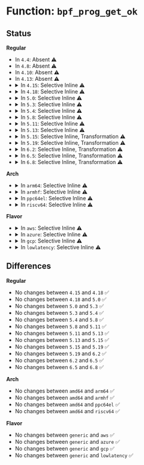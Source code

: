 # Function: <code>bpf_prog_get_ok</code>

## Status
<b>Regular</b>
<ul>
<li>
In <code>4.4</code>: Absent ⚠️
</li>
<li>
In <code>4.8</code>: Absent ⚠️
</li>
<li>
In <code>4.10</code>: Absent ⚠️
</li>
<li>
In <code>4.13</code>: Absent ⚠️
</li>
<li>
<details>
<summary>In <code>4.15</code>: Selective Inline ⚠️</summary>

```c
bool bpf_prog_get_ok(struct bpf_prog *prog, enum bpf_prog_type *attach_type, bool attach_drv);
```

**Collision:** Unique Global

**Inline:** Selective

**Transformation:** False

**Instances:**

```
In kernel/bpf/syscall.c (ffffffff8119f15d)
Location: kernel/bpf/syscall.c:1060
Inline: True
Inline callers:
  - kernel/bpf/syscall.c:__bpf_prog_get
Direct callers:
  - kernel/bpf/inode.c:bpf_prog_get_type_path
```
**Symbols:**

```
ffffffff8119fcc0-ffffffff8119fcf1: bpf_prog_get_ok (STB_GLOBAL)
```
</details>
</li>
<li>
<details>
<summary>In <code>4.18</code>: Selective Inline ⚠️</summary>

```c
bool bpf_prog_get_ok(struct bpf_prog *prog, enum bpf_prog_type *attach_type, bool attach_drv);
```

**Collision:** Unique Global

**Inline:** Selective

**Transformation:** False

**Instances:**

```
In kernel/bpf/syscall.c (ffffffff811b3c85)
Location: kernel/bpf/syscall.c:1161
Inline: True
Inline callers:
  - kernel/bpf/syscall.c:__bpf_prog_get
Direct callers:
  - kernel/bpf/inode.c:bpf_prog_get_type_path
```
**Symbols:**

```
ffffffff811b6720-ffffffff811b674f: bpf_prog_get_ok (STB_GLOBAL)
```
</details>
</li>
<li>
<details>
<summary>In <code>5.0</code>: Selective Inline ⚠️</summary>

```c
bool bpf_prog_get_ok(struct bpf_prog *prog, enum bpf_prog_type *attach_type, bool attach_drv);
```

**Collision:** Unique Global

**Inline:** Selective

**Transformation:** False

**Instances:**

```
In kernel/bpf/syscall.c (ffffffff811c2185)
Location: kernel/bpf/syscall.c:1347
Inline: True
Inline callers:
  - kernel/bpf/syscall.c:__bpf_prog_get
  - kernel/bpf/syscall.c:__bpf_prog_get
Direct callers:
  - kernel/bpf/inode.c:bpf_prog_get_type_path
```
**Symbols:**

```
ffffffff811c5870-ffffffff811c589f: bpf_prog_get_ok (STB_GLOBAL)
```
</details>
</li>
<li>
<details>
<summary>In <code>5.3</code>: Selective Inline ⚠️</summary>

```c
bool bpf_prog_get_ok(struct bpf_prog *prog, enum bpf_prog_type *attach_type, bool attach_drv);
```

**Collision:** Unique Global

**Inline:** Selective

**Transformation:** False

**Instances:**

```
In kernel/bpf/syscall.c (ffffffff811d28e1)
Location: kernel/bpf/syscall.c:1484
Inline: True
Inline callers:
  - kernel/bpf/syscall.c:__bpf_prog_get
  - kernel/bpf/syscall.c:__bpf_prog_get
Direct callers:
  - kernel/bpf/inode.c:bpf_prog_get_type_path
```
**Symbols:**

```
ffffffff811d6710-ffffffff811d673f: bpf_prog_get_ok (STB_GLOBAL)
```
</details>
</li>
<li>
<details>
<summary>In <code>5.4</code>: Selective Inline ⚠️</summary>

```c
bool bpf_prog_get_ok(struct bpf_prog *prog, enum bpf_prog_type *attach_type, bool attach_drv);
```

**Collision:** Unique Global

**Inline:** Selective

**Transformation:** False

**Instances:**

```
In kernel/bpf/syscall.c (ffffffff811ded31)
Location: kernel/bpf/syscall.c:1505
Inline: True
Inline callers:
  - kernel/bpf/syscall.c:__bpf_prog_get
  - kernel/bpf/syscall.c:__bpf_prog_get
Direct callers:
  - kernel/bpf/inode.c:bpf_prog_get_type_path
```
**Symbols:**

```
ffffffff811e2e00-ffffffff811e2e2f: bpf_prog_get_ok (STB_GLOBAL)
```
</details>
</li>
<li>
<details>
<summary>In <code>5.8</code>: Selective Inline ⚠️</summary>

```c
bool bpf_prog_get_ok(struct bpf_prog *prog, enum bpf_prog_type *attach_type, bool attach_drv);
```

**Collision:** Unique Global

**Inline:** Selective

**Transformation:** False

**Instances:**

```
In kernel/bpf/syscall.c (ffffffff811fc911)
Location: kernel/bpf/syscall.c:1883
Inline: True
Inline callers:
  - kernel/bpf/syscall.c:__bpf_prog_get
  - kernel/bpf/syscall.c:__bpf_prog_get
Direct callers:
  - kernel/bpf/inode.c:bpf_prog_get_type_path
```
**Symbols:**

```
ffffffff81200bf0-ffffffff81200c1f: bpf_prog_get_ok (STB_GLOBAL)
```
</details>
</li>
<li>
<details>
<summary>In <code>5.11</code>: Selective Inline ⚠️</summary>

```c
bool bpf_prog_get_ok(struct bpf_prog *prog, enum bpf_prog_type *attach_type, bool attach_drv);
```

**Collision:** Unique Global

**Inline:** Selective

**Transformation:** False

**Instances:**

```
In kernel/bpf/syscall.c (ffffffff811fbc61)
Location: kernel/bpf/syscall.c:1857
Inline: True
Inline callers:
  - kernel/bpf/syscall.c:__bpf_prog_get
  - kernel/bpf/syscall.c:__bpf_prog_get
Direct callers:
  - kernel/bpf/inode.c:bpf_prog_get_type_path
```
**Symbols:**

```
ffffffff812000b0-ffffffff812000e2: bpf_prog_get_ok (STB_GLOBAL)
```
</details>
</li>
<li>
<details>
<summary>In <code>5.13</code>: Selective Inline ⚠️</summary>

```c
bool bpf_prog_get_ok(struct bpf_prog *prog, enum bpf_prog_type *attach_type, bool attach_drv);
```

**Collision:** Unique Global

**Inline:** Selective

**Transformation:** False

**Instances:**

```
In kernel/bpf/syscall.c (ffffffff811fc981)
Location: kernel/bpf/syscall.c:1865
Inline: True
Inline callers:
  - kernel/bpf/syscall.c:__bpf_prog_get
  - kernel/bpf/syscall.c:__bpf_prog_get
Direct callers:
  - kernel/bpf/inode.c:bpf_prog_get_type_path
```
**Symbols:**

```
ffffffff81200a60-ffffffff81200a92: bpf_prog_get_ok (STB_GLOBAL)
```
</details>
</li>
<li>
<details>
<summary>In <code>5.15</code>: Selective Inline, Transformation ⚠️</summary>

```c
bool bpf_prog_get_ok(struct bpf_prog *prog, enum bpf_prog_type *attach_type, bool attach_drv);
```

**Collision:** Unique Global

**Inline:** Selective

**Transformation:** True

**Instances:**

```
In kernel/bpf/syscall.c (ffffffff8122e311)
Location: kernel/bpf/syscall.c:1959
Inline: True
Inline callers:
  - kernel/bpf/syscall.c:__bpf_prog_get
  - kernel/bpf/syscall.c:__bpf_prog_get
Direct callers:
  - kernel/bpf/inode.c:bpf_prog_get_type_path
```
**Symbols:**

```
ffffffff81cb7b8d-ffffffff81cb7bb8: bpf_prog_get_ok.cold (STB_LOCAL)
ffffffff812327d0-ffffffff81232805: bpf_prog_get_ok (STB_GLOBAL)
```
</details>
</li>
<li>
<details>
<summary>In <code>5.19</code>: Selective Inline, Transformation ⚠️</summary>

```c
bool bpf_prog_get_ok(struct bpf_prog *prog, enum bpf_prog_type *attach_type, bool attach_drv);
```

**Collision:** Unique Global

**Inline:** Selective

**Transformation:** True

**Instances:**

```
In kernel/bpf/syscall.c (ffffffff81270995)
Location: kernel/bpf/syscall.c:2205
Inline: True
Inline callers:
  - kernel/bpf/syscall.c:__bpf_prog_get
Direct callers:
  - kernel/bpf/inode.c:bpf_prog_get_type_path
```
**Symbols:**

```
ffffffff81e68d18-ffffffff81e68d4f: bpf_prog_get_ok.cold (STB_LOCAL)
ffffffff81275bd0-ffffffff81275c1d: bpf_prog_get_ok (STB_GLOBAL)
```
</details>
</li>
<li>
<details>
<summary>In <code>6.2</code>: Selective Inline, Transformation ⚠️</summary>

```c
bool bpf_prog_get_ok(struct bpf_prog *prog, enum bpf_prog_type *attach_type, bool attach_drv);
```

**Collision:** Unique Global

**Inline:** Selective

**Transformation:** True

**Instances:**

```
In kernel/bpf/syscall.c (ffffffff812c64c5)
Location: kernel/bpf/syscall.c:2239
Inline: True
Inline callers:
  - kernel/bpf/syscall.c:__bpf_prog_get
Direct callers:
  - kernel/bpf/inode.c:bpf_prog_get_type_path
```
**Symbols:**

```
ffffffff8205f9dd-ffffffff8205fa14: bpf_prog_get_ok.cold (STB_LOCAL)
ffffffff812cbca0-ffffffff812cbced: bpf_prog_get_ok (STB_GLOBAL)
```
</details>
</li>
<li>
<details>
<summary>In <code>6.5</code>: Selective Inline, Transformation ⚠️</summary>

```c
bool bpf_prog_get_ok(struct bpf_prog *prog, enum bpf_prog_type *attach_type, bool attach_drv);
```

**Collision:** Unique Global

**Inline:** Selective

**Transformation:** True

**Instances:**

```
In kernel/bpf/syscall.c (ffffffff812ed7c8)
Location: kernel/bpf/syscall.c:2318
Inline: True
Inline callers:
  - kernel/bpf/syscall.c:__bpf_prog_get
Direct callers:
  - kernel/bpf/inode.c:bpf_prog_get_type_path
```
**Symbols:**

```
ffffffff820de936-ffffffff820de96d: bpf_prog_get_ok.cold (STB_LOCAL)
ffffffff812f3610-ffffffff812f365d: bpf_prog_get_ok (STB_GLOBAL)
```
</details>
</li>
<li>
<details>
<summary>In <code>6.8</code>: Selective Inline, Transformation ⚠️</summary>

```c
bool bpf_prog_get_ok(struct bpf_prog *prog, enum bpf_prog_type *attach_type, bool attach_drv);
```

**Collision:** Unique Global

**Inline:** Selective

**Transformation:** True

**Instances:**

```
In kernel/bpf/syscall.c (ffffffff8130c378)
Location: kernel/bpf/syscall.c:2358
Inline: True
Inline callers:
  - kernel/bpf/syscall.c:__bpf_prog_get
Direct callers:
  - kernel/bpf/inode.c:bpf_prog_get_type_path
```
**Symbols:**

```
ffffffff821ba82a-ffffffff821ba861: bpf_prog_get_ok.cold (STB_LOCAL)
ffffffff813124a0-ffffffff813124ed: bpf_prog_get_ok (STB_GLOBAL)
```
</details>
</li>
</ul>
<b>Arch</b>
<ul>
<li>
<details>
<summary>In <code>arm64</code>: Selective Inline ⚠️</summary>

```c
bool bpf_prog_get_ok(struct bpf_prog *prog, enum bpf_prog_type *attach_type, bool attach_drv);
```

**Collision:** Unique Global

**Inline:** Selective

**Transformation:** False

**Instances:**

```
In kernel/bpf/syscall.c (ffff80001025ffec)
Location: kernel/bpf/syscall.c:1505
Inline: True
Inline callers:
  - kernel/bpf/syscall.c:__bpf_prog_get
  - kernel/bpf/syscall.c:__bpf_prog_get
Direct callers:
  - kernel/bpf/inode.c:bpf_prog_get_type_path
```
**Symbols:**

```
ffff800010265de8-ffff800010265e6c: bpf_prog_get_ok (STB_GLOBAL)
```
</details>
</li>
<li>
<details>
<summary>In <code>armhf</code>: Selective Inline ⚠️</summary>

```c
bool bpf_prog_get_ok(struct bpf_prog *prog, enum bpf_prog_type *attach_type, bool attach_drv);
```

**Collision:** Unique Global

**Inline:** Selective

**Transformation:** False

**Instances:**

```
In kernel/bpf/syscall.c (c04934e8)
Location: kernel/bpf/syscall.c:1505
Inline: True
Inline callers:
  - kernel/bpf/syscall.c:__bpf_prog_get
  - kernel/bpf/syscall.c:__bpf_prog_get
Direct callers:
  - kernel/bpf/inode.c:bpf_prog_get_type_path
```
**Symbols:**

```
c0497ea4-c0497ef4: bpf_prog_get_ok (STB_GLOBAL)
```
</details>
</li>
<li>
<details>
<summary>In <code>ppc64el</code>: Selective Inline ⚠️</summary>

```c
bool bpf_prog_get_ok(struct bpf_prog *prog, enum bpf_prog_type *attach_type, bool attach_drv);
```

**Collision:** Unique Global

**Inline:** Selective

**Transformation:** False

**Instances:**

```
In kernel/bpf/syscall.c (c000000000304fe0)
Location: kernel/bpf/syscall.c:1505
Inline: True
Inline callers:
  - kernel/bpf/syscall.c:__bpf_prog_get
  - kernel/bpf/syscall.c:__bpf_prog_get
Direct callers:
  - kernel/bpf/inode.c:bpf_prog_get_type_path
```
**Symbols:**

```
c00000000030adb0-c00000000030ae08: bpf_prog_get_ok (STB_GLOBAL)
```
</details>
</li>
<li>
<details>
<summary>In <code>riscv64</code>: Selective Inline ⚠️</summary>

```c
bool bpf_prog_get_ok(struct bpf_prog *prog, enum bpf_prog_type *attach_type, bool attach_drv);
```

**Collision:** Unique Global

**Inline:** Selective

**Transformation:** False

**Instances:**

```
In kernel/bpf/syscall.c (ffffffe00019ddd0)
Location: kernel/bpf/syscall.c:1505
Inline: True
Inline callers:
  - kernel/bpf/syscall.c:__bpf_prog_get
  - kernel/bpf/syscall.c:__bpf_prog_get
Direct callers:
  - kernel/bpf/inode.c:bpf_prog_get_type_path
```
**Symbols:**

```
ffffffe0001a15b8-ffffffe0001a1610: bpf_prog_get_ok (STB_GLOBAL)
```
</details>
</li>
</ul>
<b>Flavor</b>
<ul>
<li>
<details>
<summary>In <code>aws</code>: Selective Inline ⚠️</summary>

```c
bool bpf_prog_get_ok(struct bpf_prog *prog, enum bpf_prog_type *attach_type, bool attach_drv);
```

**Collision:** Unique Global

**Inline:** Selective

**Transformation:** False

**Instances:**

```
In kernel/bpf/syscall.c (ffffffff811d7351)
Location: kernel/bpf/syscall.c:1505
Inline: True
Inline callers:
  - kernel/bpf/syscall.c:__bpf_prog_get
  - kernel/bpf/syscall.c:__bpf_prog_get
Direct callers:
  - kernel/bpf/inode.c:bpf_prog_get_type_path
```
**Symbols:**

```
ffffffff811db420-ffffffff811db44f: bpf_prog_get_ok (STB_GLOBAL)
```
</details>
</li>
<li>
<details>
<summary>In <code>azure</code>: Selective Inline ⚠️</summary>

```c
bool bpf_prog_get_ok(struct bpf_prog *prog, enum bpf_prog_type *attach_type, bool attach_drv);
```

**Collision:** Unique Global

**Inline:** Selective

**Transformation:** False

**Instances:**

```
In kernel/bpf/syscall.c (ffffffff811ca111)
Location: kernel/bpf/syscall.c:1505
Inline: True
Inline callers:
  - kernel/bpf/syscall.c:__bpf_prog_get
  - kernel/bpf/syscall.c:__bpf_prog_get
Direct callers:
  - kernel/bpf/inode.c:bpf_prog_get_type_path
```
**Symbols:**

```
ffffffff811ce1e0-ffffffff811ce20f: bpf_prog_get_ok (STB_GLOBAL)
```
</details>
</li>
<li>
<details>
<summary>In <code>gcp</code>: Selective Inline ⚠️</summary>

```c
bool bpf_prog_get_ok(struct bpf_prog *prog, enum bpf_prog_type *attach_type, bool attach_drv);
```

**Collision:** Unique Global

**Inline:** Selective

**Transformation:** False

**Instances:**

```
In kernel/bpf/syscall.c (ffffffff811d5121)
Location: kernel/bpf/syscall.c:1505
Inline: True
Inline callers:
  - kernel/bpf/syscall.c:__bpf_prog_get
  - kernel/bpf/syscall.c:__bpf_prog_get
Direct callers:
  - kernel/bpf/inode.c:bpf_prog_get_type_path
```
**Symbols:**

```
ffffffff811d91f0-ffffffff811d921f: bpf_prog_get_ok (STB_GLOBAL)
```
</details>
</li>
<li>
<details>
<summary>In <code>lowlatency</code>: Selective Inline ⚠️</summary>

```c
bool bpf_prog_get_ok(struct bpf_prog *prog, enum bpf_prog_type *attach_type, bool attach_drv);
```

**Collision:** Unique Global

**Inline:** Selective

**Transformation:** False

**Instances:**

```
In kernel/bpf/syscall.c (ffffffff811e3451)
Location: kernel/bpf/syscall.c:1505
Inline: True
Inline callers:
  - kernel/bpf/syscall.c:__bpf_prog_get
  - kernel/bpf/syscall.c:__bpf_prog_get
Direct callers:
  - kernel/bpf/inode.c:bpf_prog_get_type_path
```
**Symbols:**

```
ffffffff811e7600-ffffffff811e762f: bpf_prog_get_ok (STB_GLOBAL)
```
</details>
</li>
</ul>

## Differences
<b>Regular</b>
<ul>
<li>
No changes between <code>4.15</code> and <code>4.18</code> ✅
</li>
<li>
No changes between <code>4.18</code> and <code>5.0</code> ✅
</li>
<li>
No changes between <code>5.0</code> and <code>5.3</code> ✅
</li>
<li>
No changes between <code>5.3</code> and <code>5.4</code> ✅
</li>
<li>
No changes between <code>5.4</code> and <code>5.8</code> ✅
</li>
<li>
No changes between <code>5.8</code> and <code>5.11</code> ✅
</li>
<li>
No changes between <code>5.11</code> and <code>5.13</code> ✅
</li>
<li>
No changes between <code>5.13</code> and <code>5.15</code> ✅
</li>
<li>
No changes between <code>5.15</code> and <code>5.19</code> ✅
</li>
<li>
No changes between <code>5.19</code> and <code>6.2</code> ✅
</li>
<li>
No changes between <code>6.2</code> and <code>6.5</code> ✅
</li>
<li>
No changes between <code>6.5</code> and <code>6.8</code> ✅
</li>
</ul>
<b>Arch</b>
<ul>
<li>
No changes between <code>amd64</code> and <code>arm64</code> ✅
</li>
<li>
No changes between <code>amd64</code> and <code>armhf</code> ✅
</li>
<li>
No changes between <code>amd64</code> and <code>ppc64el</code> ✅
</li>
<li>
No changes between <code>amd64</code> and <code>riscv64</code> ✅
</li>
</ul>
<b>Flavor</b>
<ul>
<li>
No changes between <code>generic</code> and <code>aws</code> ✅
</li>
<li>
No changes between <code>generic</code> and <code>azure</code> ✅
</li>
<li>
No changes between <code>generic</code> and <code>gcp</code> ✅
</li>
<li>
No changes between <code>generic</code> and <code>lowlatency</code> ✅
</li>
</ul>
